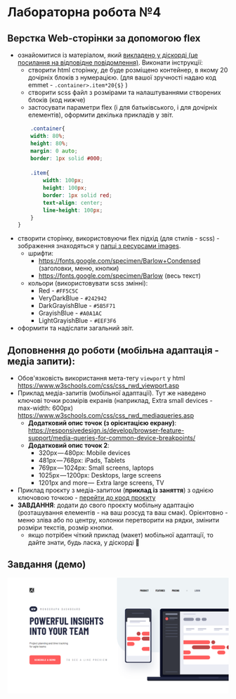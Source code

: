 # Лабораторна робота №4
## Верстка Web-сторінки за допомогою flex


- ознайомитися із матеріалом, який [викладено у діскорді (це посилання на відповідне повідомлення)](https://discord.com/channels/941419785114234972/941426123072475146/964055700273786881). Виконати інструкції: 
    - створити html сторінку, де буде розміщено контейнер, в якому 20 дочірніх блоків з нумерацією. (для вашої зручності надаю код emmet - `.container>.item*20{$}` )
    - створити scss файл з розмірами та налаштуваннями створених блоків (код нижче)
    - застосувати параметри flex (і для батьківського, і для дочірніх елементів), оформити декілька прикладів у звіт.
    ```scss
        .container{
        width: 80%;
        height: 80%;
        margin: 0 auto;
        border: 1px solid #000;

        .item{
            width: 100px;
            height: 100px;
            border: 1px solid red;
            text-align: center;
            line-height: 100px;
        }
    }

- створити сторінку, використовуючи flex підхід (для стилів - scss) - зображення знаходяться у [папці з ресурсами images](./images/). 
    - шрифти: 
        - https://fonts.google.com/specimen/Barlow+Condensed (заголовки, меню, кнопки)
        - https://fonts.google.com/specimen/Barlow (весь текст)
    - кольори (використовувати scss змінні):
        - Red - `#FF5C5C`
        - VeryDarkBlue -  `#242942`
        - DarkGrayishBlue - `#5B5F71`
        - GrayishBlue - `#A0A1AC`
        - LightGrayishBlue - `#EEF3F6`
- оформити та надіслати загальний звіт.

## Доповнення до роботи (мобільна адаптація - медіа запити): 
- Обов'язковість використання мета-тегу `viewport` у html https://www.w3schools.com/css/css_rwd_viewport.asp
- Приклад медіа-запитів (мобільної адаптації). Тут же наведено ключові точки розмірів екранів (наприклад, Extra small devices - max-width: 600px) https://www.w3schools.com/css/css_rwd_mediaqueries.asp
    - **Додатковий опис точок (з орієнтацією екрану)**: https://responsivedesign.is/develop/browser-feature-support/media-queries-for-common-device-breakpoints/
    - **Додатковий опис точок 2**: 
        - 320px — 480px: Mobile devices
        - 481px — 768px: iPads, Tablets
        - 769px — 1024px: Small screens, laptops
        - 1025px — 1200px: Desktops, large screens
        - 1201px and more —  Extra large screens, TV
- Приклад проєкту з медіа-запитом (**приклад із заняття**) з однією ключовою точкою - [перейти до крод проєкту](./example/)
- **ЗАВДАННЯ**: додати до свого проєкту мобільну адаптацію (розташування елементів - на ваш розсуд та ваш смак). Орієнтовно - меню зліва або по центру, колонки перетворити на рядки, змінити розміри текстів, розмір кнопки. 
    - якщо потрібен чіткий приклад (макет) мобільної адаптації, то дайте знати, будь ласка, у діскорді 🤝

## Завдання (демо)
![Завдання](lr4.png)